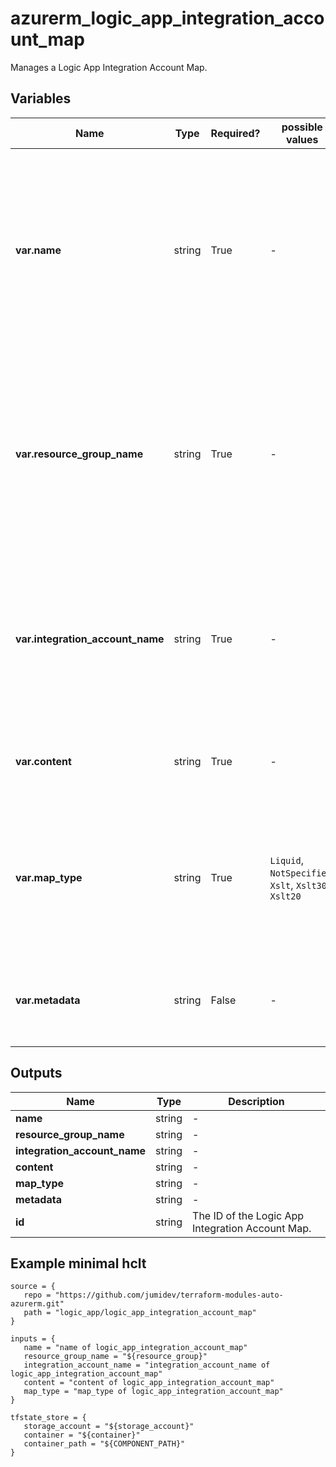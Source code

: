 # azurerm_logic_app_integration_account_map

Manages a Logic App Integration Account Map.

## Variables

| Name | Type | Required? |  possible values |  Description |
| ---- | ---- | --------- |  ----------- | ----------- |
| **var.name** | string | True | -  |  The name which should be used for this Logic App Integration Account Map. Changing this forces a new Logic App Integration Account Map to be created. | 
| **var.resource_group_name** | string | True | -  |  The name of the Resource Group where the Logic App Integration Account Map should exist. Changing this forces a new Logic App Integration Account Map to be created. | 
| **var.integration_account_name** | string | True | -  |  The name of the Logic App Integration Account. Changing this forces a new Logic App Integration Account Map to be created. | 
| **var.content** | string | True | -  |  The content of the Logic App Integration Account Map. | 
| **var.map_type** | string | True | `Liquid`, `NotSpecified`, `Xslt`, `Xslt30`, `Xslt20`  |  The type of the Logic App Integration Account Map. Possible values are `Liquid`, `NotSpecified`, `Xslt`, `Xslt30` and `Xslt20`. | 
| **var.metadata** | string | False | -  |  The metadata of the Logic App Integration Account Map. | 



## Outputs

| Name | Type | Description |
| ---- | ---- | --------- | 
| **name** | string  | - | 
| **resource_group_name** | string  | - | 
| **integration_account_name** | string  | - | 
| **content** | string  | - | 
| **map_type** | string  | - | 
| **metadata** | string  | - | 
| **id** | string  | The ID of the Logic App Integration Account Map. | 

## Example minimal hclt

```hcl
source = {
   repo = "https://github.com/jumidev/terraform-modules-auto-azurerm.git" 
   path = "logic_app/logic_app_integration_account_map" 
}

inputs = {
   name = "name of logic_app_integration_account_map" 
   resource_group_name = "${resource_group}" 
   integration_account_name = "integration_account_name of logic_app_integration_account_map" 
   content = "content of logic_app_integration_account_map" 
   map_type = "map_type of logic_app_integration_account_map" 
}

tfstate_store = {
   storage_account = "${storage_account}" 
   container = "${container}" 
   container_path = "${COMPONENT_PATH}" 
}


```